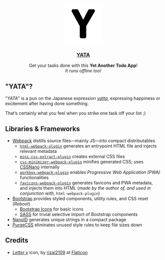 <!--  DESCRIPTION
  --  Yet another to-do application
  -->

<p align="center">
  <img src="./src/assets/icon.png" alt="Brand logo" height="128">
</p>

<h3 align="center">
  <a href="https://mark-p0.github.io/yata">
    YATA
  </a>
</h3>

<p align="center">
  Get your tasks done with this <strong>Yet Another Todo App</strong>!
  <br>
  <em>It runs offline too!</em>
</p>

## "YATA"?

"_YATA_" is a pun on the Japanese expression [_yatta_](https://en.wiktionary.org/wiki/yatta), expressing happiness or excitement after having done something.

That’s certainly what you feel when you strike one task off your list ;)

## Libraries & Frameworks

- [Webpack](https://webpack.js.org/) distills source files―mainly JS―into compact distributables
  - [`html-webpack-plugin`](https://webpack.js.org/plugins/html-webpack-plugin/) generates an entrypoint HTML file and injects relevant metadata
  - [`mini-css-extract-plugin`](https://webpack.js.org/plugins/mini-css-extract-plugin/) creates external CSS files
  - [`css-minimizer-webpack-plugin`](https://webpack.js.org/plugins/css-minimizer-webpack-plugin/) minifies generated CSS; uses [CSSNano](https://cssnano.co/) internally
  - [`workbox-webpack-plugin`](https://webpack.js.org/guides/progressive-web-application/) enables _Progressive Web Application (PWA)_ functionalities
  - [`favicons-webpack-plugin`](https://github.com/jantimon/favicons-webpack-plugin) generates favicons and PWA metadata, and injects them into HTML (_made by the author of, and used in conjunction with,_ `html-webpack-plugin`)
- [Bootstrap](https://getbootstrap.com/) provides styled components, utility rules, and CSS reset (_Reboot_)
  - [Bootstrap Icons](https://icons.getbootstrap.com/) for basic icons
  - [SASS](https://sass-lang.com/) for trivial selective import of Bootstrap components
- [NanoID](https://github.com/ai/nanoid) generates unique strings in a compact package
- [PurgeCSS](https://purgecss.com/) eliminates unused style rules to keep file sizes down

## Credits

- [_Letter y_](https://www.flaticon.com/free-icon/letter-y_5697590) icon, by [rizal2109](https://www.flaticon.com/authors/rizal2109) at [Flaticon](https://www.flaticon.com/)
